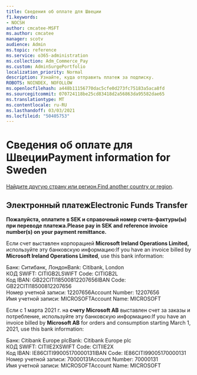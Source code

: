 ```yaml
---
title: Сведения об оплате для Швеции
f1.keywords:
- NOCSH
author: cmcatee-MSFT
ms.author: cmcatee
manager: scotv
audience: Admin
ms.topic: reference
ms.service: o365-administration
ms.collection: Adm_Commerce_Pay
ms.custom: AdminSurgePortfolio
localization_priority: Normal
description: Узнайте, куда отправить платеж за подписку.
ROBOTS: NOINDEX, NOFOLLOW
ms.openlocfilehash: a448b11156770dac5cfe0d273fc75183a5aca8fd
ms.sourcegitcommit: 070724118be25cd83418d2a56863da95582dae65
ms.translationtype: MT
ms.contentlocale: ru-RU
ms.lasthandoff: 03/03/2021
ms.locfileid: "50405753"
---
```

# <a name="payment-information-for-sweden"></a><span data-ttu-id="70703-103">Сведения об оплате для Швеции</span><span class="sxs-lookup"><span data-stu-id="70703-103">Payment information for Sweden</span></span>

<span data-ttu-id="70703-104">[Найдите другую страну или регион.](../billing-and-payments/pay-for-your-subscription.md)</span><span class="sxs-lookup"><span data-stu-id="70703-104">[Find another country or region](../billing-and-payments/pay-for-your-subscription.md).</span></span>

## <a name="electronic-funds-transfer"></a><span data-ttu-id="70703-105">Электронный платеж</span><span class="sxs-lookup"><span data-stu-id="70703-105">Electronic Funds Transfer</span></span>

<span data-ttu-id="70703-106">**Пожалуйста, оплатите в SEK и справочный номер счета-фактуры(ы) при переводе платежа.**</span><span class="sxs-lookup"><span data-stu-id="70703-106">**Please pay in SEK and reference invoice number(s) on your payment remittance.**</span></span>

<span data-ttu-id="70703-107">Если счет выставлен корпорацией **Microsoft Ireland Operations Limited,** используйте эту банковскую информацию:</span><span class="sxs-lookup"><span data-stu-id="70703-107">If you have an invoice billed by **Microsoft Ireland Operations Limited**, use this bank information:</span></span>

<span data-ttu-id="70703-108">Банк: Ситибанк, Лондон</span><span class="sxs-lookup"><span data-stu-id="70703-108">Bank: Citibank, London</span></span>\
<span data-ttu-id="70703-109">КОД SWIFT: CITIGB2L</span><span class="sxs-lookup"><span data-stu-id="70703-109">SWIFT Code: CITIGB2L</span></span>\
<span data-ttu-id="70703-110">Код IBAN: GB22CITI18500812207656</span><span class="sxs-lookup"><span data-stu-id="70703-110">IBAN Code: GB22CITI18500812207656</span></span>\
<span data-ttu-id="70703-111">Номер учетной записи: 12207656</span><span class="sxs-lookup"><span data-stu-id="70703-111">Account Number: 12207656</span></span>\
<span data-ttu-id="70703-112">Имя учетной записи: MICROSOFT</span><span class="sxs-lookup"><span data-stu-id="70703-112">Account Name: MICROSOFT</span></span>

<span data-ttu-id="70703-113">Если с 1 марта 2021 г. на **счету Microsoft AB** выставлен счет за заказы и потребление, используйте эту банковскую информацию:</span><span class="sxs-lookup"><span data-stu-id="70703-113">If you have an invoice billed by **Microsoft AB** for orders and consumption starting March 1, 2021, use this bank information:</span></span>

<span data-ttu-id="70703-114">Банк: Citibank Europe plc</span><span class="sxs-lookup"><span data-stu-id="70703-114">Bank: Citibank Europe plc</span></span>\
<span data-ttu-id="70703-115">КОД SWIFT: CITIIE2X</span><span class="sxs-lookup"><span data-stu-id="70703-115">SWIFT Code: CITIIE2X</span></span>\
<span data-ttu-id="70703-116">Код IBAN: IE86CITI99005170000131</span><span class="sxs-lookup"><span data-stu-id="70703-116">IBAN Code: IE86CITI99005170000131</span></span>\
<span data-ttu-id="70703-117">Номер учетной записи: 70000131</span><span class="sxs-lookup"><span data-stu-id="70703-117">Account Number: 70000131</span></span>\
<span data-ttu-id="70703-118">Имя учетной записи: MICROSOFT</span><span class="sxs-lookup"><span data-stu-id="70703-118">Account Name: MICROSOFT</span></span>